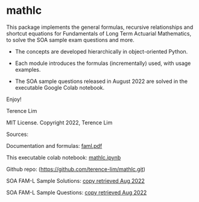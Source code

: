 # mathlc

This package implements the general formulas, recursive relationships and shortcut equations for Fundamentals of Long Term Actuarial Mathematics, to solve the SOA sample exam questions and more.

- The concepts are developed hierarchically in object-oriented Python.

- Each module introduces the formulas (incrementally) used, with usage examples.

- The SOA sample questions released in August 2022 are solved in the executable Google Colab notebook.

Enjoy!

Terence Lim

MIT License. Copyright 2022, Terence Lim

Sources:

Documentation and formulas: [faml.pdf](https://terence-lim.github.io/notes/faml.pdf)

This executable colab notebook: [mathlc.ipynb](https://colab.research.google.com/drive/1qguTCMQSk0m273IHApXA7IpUJwSoKEb-?usp=sharing)

Github repo: (https://github.com/terence-lim/mathlc.git)

SOA FAM-L Sample Solutions: [copy retrieved Aug 2022](https://terence-lim.github.io/notes/2022-10-exam-fam-l-sol.pdf)

SOA FAM-L Sample Questions: [copy retrieved Aug 2022](https://terence-lim.github.io/notes/2022-10-exam-fam-l-quest.pdf)
